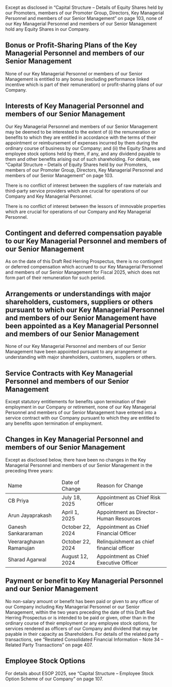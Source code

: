 Except as disclosed in “Capital Structure – Details of Equity Shares held by our Promoters, members of our Promoter Group, Directors, Key Managerial Personnel and members of our Senior Management” on page 103, none of our Key Managerial Personnel and members of our Senior Management hold any Equity Shares in our Company.

## Bonus or Profit-Sharing Plans of the Key Managerial Personnel and members of our Senior Management

None of our Key Managerial Personnel or members of our Senior Management is entitled to any bonus (excluding performance linked incentive which is part of their remuneration) or profit-sharing plans of our Company.

## Interests of Key Managerial Personnel and members of our Senior Management

Our Key Managerial Personnel and members of our Senior Management may be deemed to be interested to the extent of (i) the remuneration or benefits to which they are entitled in accordance with the terms of their appointment or reimbursement of expenses incurred by them during the ordinary course of business by our Company; and (ii) the Equity Shares and employee stock options held by them, if any, and any dividend payable to them and other benefits arising out of such shareholding. For details, see “Capital Structure – Details of Equity Shares held by our Promoters, members of our Promoter Group, Directors, Key Managerial Personnel and members of our Senior Management” on page 103.

There is no conflict of interest between the suppliers of raw materials and third-party service providers which are crucial for operations of our Company and Key Managerial Personnel.

There is no conflict of interest between the lessors of immovable properties which are crucial for operations of our Company and Key Managerial Personnel.

## Contingent and deferred compensation payable to our Key Managerial Personnel and members of our Senior Management

As on the date of this Draft Red Herring Prospectus, there is no contingent or deferred compensation which accrued to our Key Managerial Personnel and members of our Senior Management for Fiscal 2025, which does not form part of their remuneration for such period.

## Arrangements or understandings with major shareholders, customers, suppliers or others pursuant to which our Key Managerial Personnel and members of our Senior Management have been appointed as a Key Managerial Personnel and members of our Senior Management

None of our Key Managerial Personnel and members of our Senior Management have been appointed pursuant to any arrangement or understanding with major shareholders, customers, suppliers or others.

## Service Contracts with Key Managerial Personnel and members of our Senior Management

Except statutory entitlements for benefits upon termination of their employment in our Company or retirement, none of our Key Managerial Personnel and members of our Senior Management have entered into a service contract with our Company pursuant to which they are entitled to any benefits upon termination of employment.

## Changes in Key Managerial Personnel and members of our Senior Management

Except as disclosed below, there have been no changes in the Key Managerial Personnel and members of our Senior Management in the preceding three years:

<table><thead><tr><td>Name</td><td>Date of Change</td><td>Reason for Change</td></tr></thead><tbody><tr><td>CB Priya</td><td>July 18, 2025</td><td>Appointment as Chief Risk Officer</td></tr><tr><td>Arun Jayaprakash</td><td>April 1, 2025</td><td>Appointment as Director- Human Resources</td></tr><tr><td>Ganesh Sankararaman</td><td>October 22, 2024</td><td>Appointment as Chief Financial Officer</td></tr><tr><td>Veeraraghavan Ramanujan</td><td>October 22, 2024</td><td>Relinquishment as chief financial officer</td></tr><tr><td>Sharad Agarwal</td><td>August 12, 2024</td><td>Appointment as Chief Executive Officer</td></tr></tbody></table>

## Payment or benefit to Key Managerial Personnel and our Senior Management

No non-salary amount or benefit has been paid or given to any officer of our Company including Key Managerial Personnel or our Senior Management, within the two years preceding the date of this Draft Red Herring Prospectus or is intended to be paid or given, other than in the ordinary course of their employment or any employee stock options, for services rendered as officers of our Company and dividend that may be payable in their capacity as Shareholders. For details of the related party transactions, see “Restated Consolidated Financial Information – Note 34 – Related Party Transactions” on page 407.

## Employee Stock Options

For details about ESOP 2025, see “Capital Structure – Employee Stock Option Scheme of our Company” on page 107.
